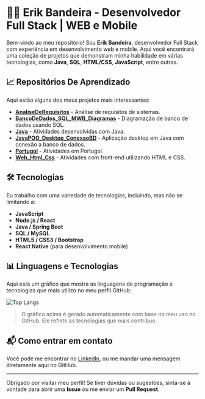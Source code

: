 # 👨‍💻 Erik Bandeira - Desenvolvedor Full Stack | WEB e Mobile

Bem-vindo ao meu repositório! Sou **Erik Bandeira**, desenvolvedor Full Stack com experiência em desenvolvimento web e mobile. Aqui você encontrará uma coleção de projetos que demonstram minha habilidade em várias tecnologias, como **Java**, **SQL**, **HTML/CSS**, **JavaScript**, entre outras.

## 📈 Repositórios De Aprendizado

Aqui estão alguns dos meus projetos mais interessantes:

- [**AnaliseDeRequisitos**](https://github.com/dev-riking/AnaliseDeRequisitos) - Análise de requisitos de sistemas.
- [**BancoDeDados_SQL_MWB_Diagramas**](https://github.com/dev-riking/BancoDeDados_SQL_MWB_Diagramas) - Diagramação de banco de dados usando SQL.
- [**Java**](https://github.com/dev-riking/Java) - Atividades desenvolvidas com Java.
- [**JavaPOO_Desktop_ConexaoBD**](https://github.com/dev-riking/JavaPOO_Desktop_ConexaoBD) - Aplicação desktop em Java com conexão a banco de dados.
- [**Portugol**](https://github.com/dev-riking/Portugol) - Atividades em Portugol.
- [**Web_Html_Css**](https://github.com/dev-riking/Web_Html_Css) - Atividades com front-end utilizando HTML e CSS.

## 🛠️ Tecnologias

Eu trabalho com uma variedade de tecnologias, incluindo, mas não se limitando a:

- **JavaScript**
- **Node.js / React**
- **Java / Spring Boot**
- **SQL / MySQL**
- **HTML5 / CSS3 / Bootstrap**
- **React Native** (para desenvolvimento mobile)

## 📊 Linguagens e Tecnologias

Aqui está um gráfico que mostra as linguagens de programação e tecnologias que mais utilizo no meu perfil GitHub:

![Top Langs](https://github-readme-stats.vercel.app/api/top-langs/?username=dev-riking&layout=compact&theme=dark)

> O gráfico acima é gerado automaticamente com base no meu uso no GitHub. Ele reflete as tecnologias que mais contribuo.

## 📬 Como entrar em contato

Você pode me encontrar no [LinkedIn](https://www.linkedin.com/in/erik-bandeira-6aa355246/), ou me mandar uma mensagem diretamente aqui no GitHub.

---

Obrigado por visitar meu perfil! Se tiver dúvidas ou sugestões, sinta-se à vontade para abrir uma **Issue** ou me enviar um **Pull Request**.
